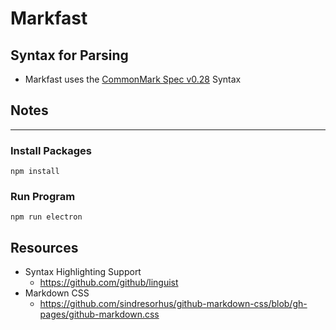 # Markfast

## Syntax for Parsing
* Markfast uses the [CommonMark Spec v0.28](http://spec.commonmark.org/0.28/) Syntax


## Notes

***

### Install Packages

`npm install`

### Run Program

`npm run electron`

## Resources
* Syntax Highlighting Support
  * https://github.com/github/linguist
* Markdown CSS
  * https://github.com/sindresorhus/github-markdown-css/blob/gh-pages/github-markdown.css
